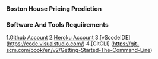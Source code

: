 ### Boston House Pricing Prediction
### Software And Tools Requiirements

1.[Github Account](https://github.com)
2.[Heroku Account](https://heroku.com)
3.[vScodeIDE] (https://code.visualstudio.com/)
4.[GitCLI] (https://git-scm.com/book/en/v2/Getting-Started-The-Command-Line)
